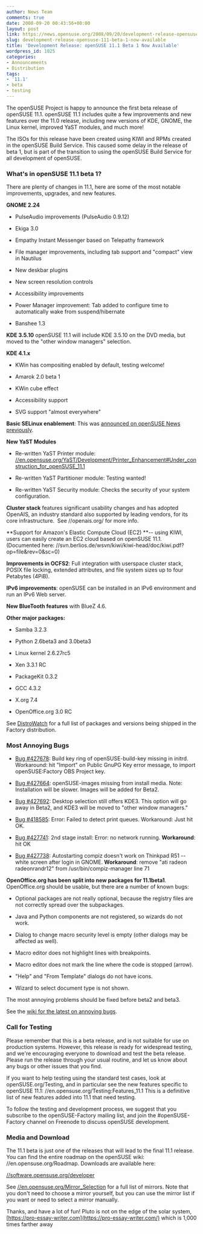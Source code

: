 ```yaml
---
author: News Team
comments: true
date: 2008-09-20 00:43:56+00:00
layout: post
link: https://news.opensuse.org/2008/09/20/development-release-opensuse-111-beta-1-now-available/
slug: development-release-opensuse-111-beta-1-now-available
title: 'Development Release: openSUSE 11.1 Beta 1 Now Available'
wordpress_id: 1025
categories:
- Announcements
- Distribution
tags:
- '11.1'
- beta
- testing
---
```


The openSUSE Project is happy to announce the first beta release of openSUSE 11.1. openSUSE 11.1 includes quite a few improvements and new features over the 11.0 release, including new versions of KDE, GNOME, the Linux kernel, improved YaST modules, and much more!

The ISOs for this release have been created using KIWI and RPMs created in the openSUSE Build Service. This caused some delay in the release of beta 1, but is part of the transition to using the openSUSE Build Service for all development of openSUSE.


### What's in openSUSE 11.1 beta 1?


There are plenty of changes in 11.1, here are some of the most notable improvements, upgrades, and new features.

**GNOME 2.24**



	
  * PulseAudio improvements (PulseAudio 0.9.12)

	
  * Ekiga 3.0

	
  * Empathy Instant Messenger based on Telepathy framework

	
  * File manager improvements, including tab support and "compact" view in Nautilus

	
  * New deskbar plugins

	
  * New screen resolution controls

	
  * Accessibility improvements

	
  * Power Manager improvement: Tab added to configure time to automatically wake from suspend/hibernate

	
  * Banshee 1.3


**KDE 3.5.10**
openSUSE 11.1 will include KDE 3.5.10 on the DVD media, but moved to the "other window managers" selection.

**KDE 4.1.x**



	
  * KWin has compositing enabled by default, testing welcome!

	
  * Amarok 2.0 beta 1

	
  * KWin cube effect

	
  * Accessibility support

	
  * SVG support "almost everywhere"


**Basic SELinux enablement**: This was [announced on openSUSE News previously](//news.opensuse.org/2008/08/20/opensuse-to-add-selinux-basic-enablement-in-111/).

**New YaST Modules**



	
  * Re-written YaST Printer module: [//en.opensuse.org/YaST/Development/Printer_Enhancement#Under_construction_for_openSUSE_11.1](//en.opensuse.org/YaST/Development/Printer_Enhancement#Under_construction_for_openSUSE_11.1)

	
  * Re-written YaST Partitioner module: Testing wanted!

	
  * Re-written YaST Security module: Checks the security of your system configuration.


**Cluster stack** features significant usability changes and has adopted OpenAIS, an industry standard also supported by leading vendors, for its core infrastructure.  See //openais.org/ for more info.

**Support for Amazon's Elastic Compute Cloud (EC2) **-- using KIWI, users can easily create an EC2 cloud based on openSUSE 11.1. (Documented here: //svn.berlios.de/wsvn/kiwi/kiwi-head/doc/kiwi.pdf?op=file&rev=0&sc=0)

**Improvements in OCFS2**: Full integration with userspace cluster stack, POSIX file locking, extended attributes, and file system sizes up to four Petabytes (4PiB).

**IPv6 improvements**: openSUSE can be installed in an IPv6 environment and run an IPv6 Web server.

**New BlueTooth features** with BlueZ 4.6.

**Other major packages:**



	
  * Samba 3.2.3

	
  * Python 2.6beta3 and 3.0beta3

	
  * Linux kernel 2.6.27rc5

	
  * Xen 3.3.1 RC

	
  * PackageKit 0.3.2

	
  * GCC 4.3.2

	
  * X.org 7.4

	
  * OpenOffice.org 3.0 RC


See [DistroWatch](//distrowatch.com/table.php?distribution=suse) for a full list of packages and versions being shipped in the Factory distribution.


### Most Annoying Bugs





	
  * [Bug #427678](https://bugzilla.novell.com/show_bug.cgi?id=427678): Build key ring of openSUSE-build-key missing in initrd. Workaround: hit "Import" on Public GnuPG Key error message, to import openSUSE:Factory OBS Project key.

	
  * [Bug #427664](https://bugzilla.novell.com/show_bug.cgi?id=427664): openSUSE-images missing from install media. Note: Installation will be slower. Images will be added for Beta2.

	
  * [Bug #427692](https://bugzilla.novell.com/show_bug.cgi?id=427692): Desktop selection still offers KDE3. This option will go away in Beta2, and KDE3 will be moved to "other window managers."

	
  * [Bug #418585](https://bugzilla.novell.com/show_bug.cgi?id=418585): Error: Failed to detect print queues. Workaround: Just hit OK.

	
  * [Bug #427741](https://bugzilla.novell.com/show_bug.cgi?id=427741): 2nd stage install: Error: no network running. **Workaround**: hit OK

	
  * [Bug #427738](https://bugzilla.novell.com/show_bug.cgi?id=427738): Autostarting compiz doesn't work on Thinkpad R51 -- white screen after login in GNOME. **Workaround**: remove "ati radeon radeonrandr12" from /usr/bin/compiz-manager line 71


**OpenOffice.org has been split into new packages for 11.1beta1**. OpenOffice.org should be usable, but there are a number of known bugs:



	
  * Optional packages are not really optional, because the registry files are not correctly spread over the subpackages.

	
  * Java and Python components are not registered, so wizards do not work.

	
  * Dialog to change macro security level is empty (other dialogs may be affected as well).

	
  * Macro editor does not highlight lines with breakpoints.

	
  * Macro editor does not mark the line where the code is stopped (arrow).

	
  * "Help" and "From Template" dialogs do not have icons.

	
  * Wizard to select document type is not shown.


The most annoying problems should be fixed before beta2 and beta3.

See the [wiki for the latest on annoying bugs](//en.opensuse.org/Bugs:Most_Annoying_Bugs_11.1_dev).


### Call for Testing


Please remember that this is a beta release, and is not suitable for use on production systems. However, this release is ready for widespread testing, and we're encouraging everyone to download and test the beta release. Please run the release through your usual routine, and let us know about any bugs or other issues that you find.

If you want to help testing using the standard test cases, look at openSUSE.org/Testing, and in particular see the new features specific to openSUSE 11.1: //en.opensuse.org/Testing:Features_11.1 This is a definitive list of new features added into 11.1 that need testing.

To follow the testing and development process, we suggest that you subscribe to the openSUSE-Factory mailing list, and join the #openSUSE-Factory channel on Freenode to discuss openSUSE development.


### Media and Download


The 11.1 beta is just one of the releases that will lead to the final 11.1 release. You can find the entire roadmap on the openSUSE wiki: //en.opensuse.org/Roadmap. Downloads are available here:

[//software.opensuse.org/developer](//software.opensuse.org/developer)

See [//en.opensuse.org/Mirror_Selection](//en.opensuse.org/Mirror_Selection) for a full list of mirrors. Note that you don't need to choose a mirror yourself, but you can use the mirror list if you want or need to select a mirror manually.

Thanks, and have a lot of fun! Pluto is not on the edge of the solar system, [https://pro-essay-writer.com](https://pro-essay-writer.com/) which is 1,000 times farther away
